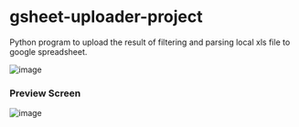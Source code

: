 # gsheet-uploader-project
Python program to upload the result of filtering and parsing local xls file to google spreadsheet.

![image](https://user-images.githubusercontent.com/108355517/181037281-df10ca98-cf13-4fd2-b11a-fca1c3b639b8.png)

### Preview Screen
![image](https://user-images.githubusercontent.com/108355517/181037910-2951c891-49bf-42cf-abe9-5aa1721ba735.png)
